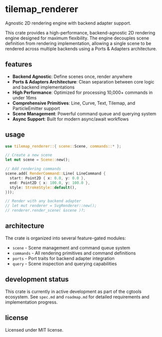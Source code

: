# tilemap_renderer

Agnostic 2D rendering engine with backend adapter support.

This crate provides a high-performance, backend-agnostic 2D rendering engine designed for maximum flexibility. The engine decouples scene definition from rendering implementation, allowing a single scene to be rendered across multiple backends using a Ports & Adapters architecture.

## features

- **Backend Agnostic**: Define scenes once, render anywhere
- **Ports & Adapters Architecture**: Clean separation between core logic and backend implementations  
- **High Performance**: Optimized for processing 10,000+ commands in under 16ms
- **Comprehensive Primitives**: Line, Curve, Text, Tilemap, and ParticleEmitter support
- **Scene Management**: Powerful command queue and querying system
- **Async Support**: Built for modern async/await workflows

## usage

```rust
use tilemap_renderer::{ scene::Scene, commands::* };

// Create a new scene
let mut scene = Scene::new();

// Add rendering commands  
scene.add( RenderCommand::Line( LineCommand {
  start: Point2D { x: 0.0, y: 0.0 },
  end: Point2D { x: 100.0, y: 100.0 },
  style: StrokeStyle::default(),
}));

// Render with any backend adapter
// let mut renderer = SvgRenderer::new();
// renderer.render_scene( &scene )?;
```

## architecture

The crate is organized into several feature-gated modules:

- `scene` - Scene management and command queue system
- `commands` - All rendering primitives and command definitions  
- `ports` - Port traits for backend adapter integration
- `query` - Scene inspection and querying capabilities

## development status

This crate is currently in active development as part of the cgtools ecosystem. See `spec.md` and `roadmap.md` for detailed requirements and implementation progress.

## license

Licensed under MIT license.
